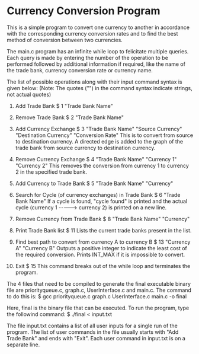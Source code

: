 # Currency Conversion Program

This is a simple program to convert one currency to another in accordance with the corresponding currency conversion rates and to find the best method of conversion between two currencies. 

The main.c program has an infinite while loop to felicitate multiple queries. Each query is made by entering the number of the operation to be performed followed by additional information if required, like the name of the trade bank, currency conversion rate or currency name.


The list of possible operations along with their input command syntax is given below:
(Note: The quotes ("") in the command syntax indicate strings, not actual quotes)

1. Add Trade Bank
$ 1 "Trade Bank Name"

2. Remove Trade Bank
$ 2 "Trade Bank Name"

3. Add Currency Exchange
$ 3 "Trade Bank Name" "Source Currency" "Destination Currency" "Conversion Rate"
This is to convert from source to destination currency. A directed edge is added to the graph of the trade bank from source currency to destination currency.

4. Remove Currency Exchange
$ 4 "Trade Bank Name" "Currency 1" "Currency 2"
This removes the conversion from currency 1 to currency 2 in the specified trade bank.

5. Add Currency to Trade Bank
$ 5 "Trade Bank Name" "Currency"

6. Search for Cycle (of currency exchanges) in Trade Bank
$ 6 "Trade Bank Name"
If a cycle is found, "cycle found" is printed and the actual cycle (currency 1 -----> currency 2) is printed on a new line.

8. Remove Currency from Trade Bank
$ 8 "Trade Bank Name" "Currency"

11. Print Trade Bank list
$ 11
Lists the current trade banks present in the list.

13. Find best path to convert from currency A to currency B
$ 13 "Currency A" "Currency B"
Outputs a positive integer to indicate the least cost of the required conversion. Prints INT_MAX if it is impossible to convert. 

15. Exit
$ 15
This command breaks out of the while loop and terminates the program.


The 4 files that need to be compiled to generate the final executable binary file are priorityqueue.c, graph.c, UserInterface.c and main.c. The command to do this is:
$ gcc priorityqueue.c graph.c UserInterface.c main.c -o final

Here, final is the binary file that can be executed. To run the program, type the followind command:
$ ./final < input.txt

The file input.txt contains a list of all user inputs for a single run of the program. The list of user commands in the file usually starts with "Add Trade Bank" and ends with "Exit". Each user command in input.txt is on a separate line. 